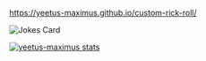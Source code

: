 https://yeetus-maximus.github.io/custom-rick-roll/



<!-- Markdown -->

![Jokes Card](https://readme-jokes.vercel.app/api)


[![yeetus-maximus stats](https://github-readme-stats.vercel.app/api?username=yeetus-maximus)](https://github.com/yeetus-maximus/github-readme-stats)
